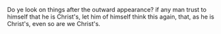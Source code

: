 Do ye look on things after the outward appearance? if any man trust to himself that he is Christ's, let him of himself think this again, that, as he is Christ's, even so are we Christ's.
